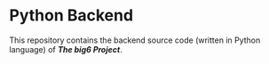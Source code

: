 # Python Backend

This repository contains the backend source code (written in Python language) of ***The big6 Project***.
